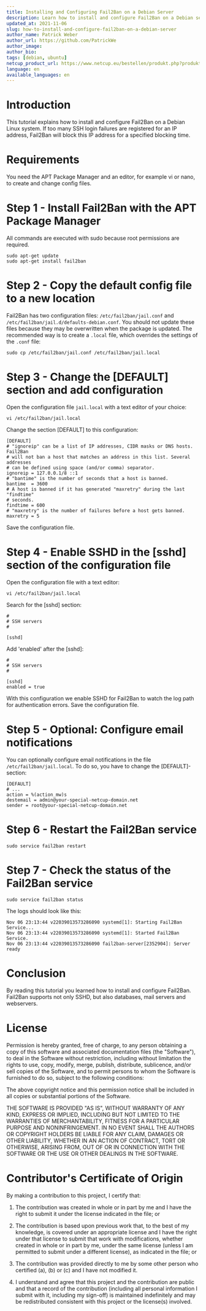 ```yaml
---
title: Installing and Configuring Fail2Ban on a Debian Server
description: Learn how to install and configure Fail2Ban on a Debian server to block IP addresses when too many SSH login attempts fail in a short time.
updated_at: 2021-11-06
slug: how-to-install-and-configure-fail2ban-on-a-debian-server
author_name: Patrick Weber
author_url: https://github.com/PatrickWe
author_image: 
author_bio: 
tags: [debian, ubuntu]
netcup_product_url: https://www.netcup.eu/bestellen/produkt.php?produkt=2992
language: en
available_languages: en
---
```


# Introduction

This tutorial explains how to install and configure Fail2Ban on a Debian Linux system. If too many SSH login failures are registered for an IP address, Fail2Ban will block this IP address for a specified blocking time.

# Requirements

You need the APT Package Manager and an editor, for example vi or nano, to create and change config files.

# Step 1 - Install Fail2Ban with the APT Package Manager

All commands are executed with sudo because root permissions are required.

```
sudo apt-get update
sudo apt-get install fail2ban
```

# Step 2 - Copy the default config file to a new location

Fail2Ban has two configuration files: `/etc/fail2ban/jail.conf` and `/etc/fail2ban/jail.d/defaults-debian.conf`.
You should not update these files because they may be overwritten when the package is updated.
The recommended way is to create a `.local` file, which overrides the settings of the `.conf` file:

```
sudo cp /etc/fail2ban/jail.conf /etc/fail2ban/jail.local
```

# Step 3 - Change the [DEFAULT] section and add configuration

Open the configuration file `jail.local` with a text editor of your choice:

```
vi /etc/fail2ban/jail.local
```

Change the section [DEFAULT] to this configuration:

```
[DEFAULT]
# "ignoreip" can be a list of IP addresses, CIDR masks or DNS hosts. Fail2Ban
# will not ban a host that matches an address in this list. Several addresses
# can be defined using space (and/or comma) separator.
ignoreip = 127.0.0.1/8 ::1
# "bantime" is the number of seconds that a host is banned.
bantime  = 3600
# A host is banned if it has generated "maxretry" during the last "findtime"
# seconds.
findtime = 600
# "maxretry" is the number of failures before a host gets banned.
maxretry = 5
```

Save the configuration file.

# Step 4 - Enable SSHD in the [sshd] section of the configuration file

Open the configuration file with a text editor:

```
vi /etc/fail2ban/jail.local
```

Search for the [sshd] section:

```
#
# SSH servers
#

[sshd]
```

Add 'enabled' after the [sshd]:

```
#
# SSH servers
#

[sshd]
enabled = true
```

With this configuration we enable SSHD for Fail2Ban to watch the log path for authentication errors.
Save the configuration file.

# Step 5 - Optional: Configure email notifications

You can optionally configure email notifications in the file `/etc/fail2ban/jail.local`.
To do so, you have to change the [DEFAULT]-section:

```
[DEFAULT]
# ...
action = %(action_mw)s
destemail = admin@your-special-netcup-domain.net
sender = root@your-special-netcup-domain.net
```

# Step 6 - Restart the Fail2Ban service

`sudo service fail2ban restart`

# Step 7 - Check the status of the Fail2Ban service

`sudo service fail2ban status`

The logs should look like this:

```
Nov 06 23:13:44 v22039013573286090 systemd[1]: Starting Fail2Ban Service...
Nov 06 23:13:44 v22039013573286090 systemd[1]: Started Fail2Ban Service.
Nov 06 23:13:44 v22039013573286090 fail2ban-server[2352904]: Server ready
```

# Conclusion

By reading this tutorial you learned how to install and configure Fail2Ban. Fail2Ban supports not only SSHD, but also databases, mail servers and webservers.

# License

Permission is hereby granted, free of charge, to any person obtaining a copy
of this software and associated documentation files (the "Software"), to deal
in the Software without restriction, including without limitation the rights
to use, copy, modify, merge, publish, distribute, sublicence, and/or sell
copies of the Software, and to permit persons to whom the Software is
furnished to do so, subject to the following conditions:

The above copyright notice and this permission notice shall be included in all
copies or substantial portions of the Software.

THE SOFTWARE IS PROVIDED "AS IS", WITHOUT WARRANTY OF ANY KIND, EXPRESS OR
IMPLIED, INCLUDING BUT NOT LIMITED TO THE WARRANTIES OF MERCHANTABILITY,
FITNESS FOR A PARTICULAR PURPOSE AND NONINFRINGEMENT. IN NO EVENT SHALL THE
AUTHORS OR COPYRIGHT HOLDERS BE LIABLE FOR ANY CLAIM, DAMAGES OR OTHER
LIABILITY, WHETHER IN AN ACTION OF CONTRACT, TORT OR OTHERWISE, ARISING FROM,
OUT OF OR IN CONNECTION WITH THE SOFTWARE OR THE USE OR OTHER DEALINGS IN THE
SOFTWARE.

# Contributor's Certificate of Origin

By making a contribution to this project, I certify that:

1.  The contribution was created in whole or in part by me and I have the right to submit it under the license indicated in the file; or

2.  The contribution is based upon previous work that, to the best of my knowledge, is covered under an appropriate license and I have the right under that license to submit that work with modifications, whether created in whole or in part by me, under the same license (unless I am permitted to submit under a different license), as indicated in the file; or

3.  The contribution was provided directly to me by some other person who certified (a), (b) or (c) and I have not modified it.

4.  I understand and agree that this project and the contribution are public and that a record of the contribution (including all personal information I submit with it, including my sign-off) is maintained indefinitely and may be redistributed consistent with this project or the license(s) involved.
